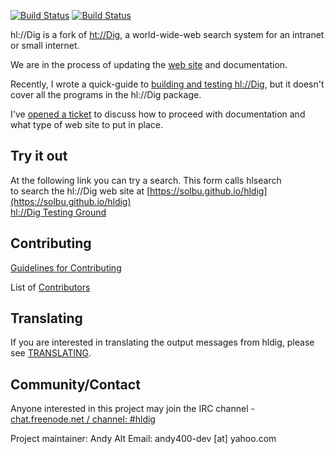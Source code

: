 [![Build Status](https://travis-ci.org/solbu/hldig.svg?branch=master)](https://travis-ci.org/solbu/hldig)
[![Build Status](https://semaphoreci.com/api/v1/andy5995/hldig/branches/master/badge.svg)](https://semaphoreci.com/andy5995/hldig)

hl://Dig is a fork of [ht://Dig](https://sourceforge.net/projects/htdig/),
a world-wide-web search system for an intranet or small internet.

We are in the process of updating the
[web site](https://solbu.github.io/hldig/)
and documentation.

Recently, I wrote a quick-guide to [building and testing hl://Dig](TESTING.md),
but it doesn't cover all the programs in the hl://Dig package.

I've [opened a ticket](https://github.com/solbu/hldig/issues/50)
to discuss how to proceed with documentation and what type of web site to put
in place.

## Try it out
At the following link you can try a search. This form calls hlsearch<br />
to search the hl://Dig web site at [https://solbu.github.io/hldig](https://solbu.github.io/hldig)<br />
[hl://Dig Testing Ground](http://htdig.dreamhosters.com/)

## Contributing
[Guidelines for Contributing](https://github.com/solbu/hldig/blob/master/CONTRIBUTING.md)

List of [Contributors](https://github.com/solbu/hldig/graphs/contributors)

## Translating
If you are interested in translating the output messages from hldig, please see
[TRANSLATING](https://github.com/solbu/hldig/blob/master/TRANSLATING.md).

## Community/Contact

Anyone interested in this project may join the IRC channel -
[chat.freenode.net / channel: #hldig](http://webchat.freenode.net?channels=%23hldig&uio=d4)

Project maintainer: Andy Alt
Email: andy400-dev [at] yahoo.com
